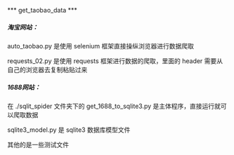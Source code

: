 *** get_taobao_data ***

##### 淘宝网站：

auto_taobao.py 是使用 selenium 框架直接操纵浏览器进行数据爬取

requests_02.py 是使用 requests 框架进行数据的爬取，里面的 header 需要从自己的浏览器去复制粘贴过来

##### 1688网站：

在 ./sqlit_spider 文件夹下的 get_1688_to_sqlite3.py 是主体程序，直接运行就可以爬取数据

sqlite3_model.py 是 sqlite3 数据库模型文件

其他的是一些测试文件
